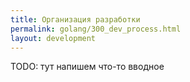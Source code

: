 ```yaml
---
title: Организация разработки
permalink: golang/300_dev_process.html
layout: development
---
```


TODO: тут напишем что-то вводное

